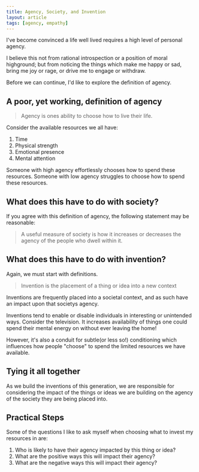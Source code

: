 ```yaml
---
title: Agency, Society, and Invention
layout: article
tags: [agency, empathy]
---
```


I've become convinced a life well lived requires a high level of personal
agency.

I believe this not from rational introspection or a position of moral
highground; but from noticing the things which make me happy or sad, bring me
joy or rage, or drive me to engage or withdraw.

Before we can continue, I'd like to explore the definition of agency.

## A poor, yet working, definition of agency

> Agency is ones ability to choose how to live their life.

Consider the available resources we all have:

1. Time
2. Physical strength
3. Emotional presence
4. Mental attention

Someone with high agency effortlessly chooses how to spend these resources.
Someone with low agency struggles to choose how to spend these resources.

## What does this have to do with society?

If you agree with this definition of agency, the following statement
may be reasonable:

> A useful measure of society is how it increases or decreases the agency of
> the people who dwell within it.

## What does this have to do with invention?

Again, we must start with definitions.

> Invention is the placement of a thing or idea into a new context

Inventions are frequently placed into a societal context, and as such have an
impact upon that societys agency.

Inventions tend to enable or disable individuals in interesting or unintended
ways. Consider the television. It increases availability of things one could
spend their mental energy on without ever leaving the home!

However, it's also a conduit for subtle(or less so!) conditioning which
influences how people "choose" to spend the limited resources we have
available.

## Tying it all together

As we build the inventions of this generation, we are responsible for
considering the impact of the things or ideas we are building on the agency of
the society they are being placed into.

## Practical Steps

Some of the questions I like to ask myself when choosing what to invest my
resources in are:

1. Who is likely to have their agency impacted by this thing or idea?
1. What are the positive ways this will impact their agency?
1. What are the negative ways this will impact their agency?
